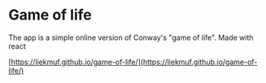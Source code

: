 # Game of life

The app is a simple online version of Conway's "game of life". Made with react

[https://liekmuf.github.io/game-of-life/](https://liekmuf.github.io/game-of-life/)
